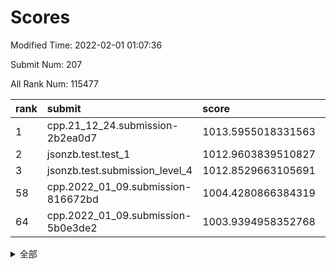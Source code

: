 # Scores

Modified Time: 2022-02-01 01:07:36

Submit Num: 207

All Rank Num: 115477

| rank |               submit               |       score        |       sigma        | pk_num |
| :--- | :--------------------------------- | :----------------- | :----------------- | :----- |
| 1    | cpp.21_12_24.submission-2b2ea0d7   | 1013.5955018331563 | 0.8359561121583863 | 2233   |
| 2    | jsonzb.test.test_1                 | 1012.9603839510827 | 0.8133757212270347 | 2229   |
| 3    | jsonzb.test.submission_level_4     | 1012.8529663105691 | 0.8121772026940327 | 2230   |
| 58   | cpp.2022_01_09.submission-816672bd | 1004.4280866384319 | 0.7147778666570175 | 2233   |
| 64   | cpp.2022_01_09.submission-5b0e3de2 | 1003.9394958352768 | 0.7253021983795316 | 2229   |


<details>
<summary>全部</summary>

| rank |                 submit                 |       score        |       sigma        | pk_num |
| :--- | :------------------------------------- | :----------------- | :----------------- | :----- |
| 1    | cpp.21_12_24.submission-2b2ea0d7       | 1013.5955018331563 | 0.8359561121583863 | 2233   |
| 2    | jsonzb.test.test_1                     | 1012.9603839510827 | 0.8133757212270347 | 2229   |
| 3    | jsonzb.test.submission_level_4         | 1012.8529663105691 | 0.8121772026940327 | 2230   |
| 4    | gobigger.level_3.submission_level_3_36 | 1011.6494242048559 | 0.767066143044789  | 2230   |
| 5    | gobigger.level_3.submission_level_3_25 | 1011.3321551148812 | 0.7720052911348152 | 2232   |
| 6    | gobigger.level_3.submission_level_3_45 | 1011.1469603991828 | 0.7927721712897455 | 2236   |
| 7    | gobigger.level_3.submission_level_3_14 | 1010.9646765258062 | 0.7668346594996173 | 2237   |
| 8    | gobigger.level_3.submission_level_3_35 | 1010.8511012860589 | 0.8046702399909775 | 2229   |
| 9    | gobigger.level_3.submission_level_3_39 | 1010.7907235995942 | 0.7921817322153718 | 2233   |
| 10   | gobigger.level_3.submission_level_3_0  | 1010.7462360271803 | 0.7695215872730988 | 2229   |
| 11   | gobigger.level_3.submission_level_3_15 | 1010.7045713369453 | 0.7478289955203082 | 2231   |
| 12   | gobigger.level_3.submission_level_3_12 | 1010.586414281061  | 0.7674479777342759 | 2236   |
| 13   | gobigger.level_3.submission_level_3_33 | 1010.5296940605593 | 0.7690312899594133 | 2240   |
| 14   | gobigger.level_3.submission_level_3_48 | 1010.3841900243261 | 0.7539436450151324 | 2230   |
| 15   | gobigger.level_3.submission_level_3_49 | 1010.3769994811837 | 0.7715795415135419 | 2232   |
| 16   | gobigger.level_3.submission_level_3_6  | 1010.3284086528731 | 0.756828979896915  | 2228   |
| 17   | gobigger.level_3.submission_level_3_8  | 1010.2796030355604 | 0.7834956882372053 | 2236   |
| 18   | gobigger.level_3.submission_level_3_5  | 1010.2467766079523 | 0.7524344236295718 | 2231   |
| 19   | gobigger.level_3.submission_level_3_28 | 1010.1881428011353 | 0.755941081207525  | 2232   |
| 20   | gobigger.level_3.submission_level_3_42 | 1010.1673329109582 | 0.7398522423024788 | 2228   |
| 21   | gobigger.level_3.submission_level_3_47 | 1010.1652629984135 | 0.7496726730034338 | 2235   |
| 22   | gobigger.level_3.submission_level_3_24 | 1010.134060412434  | 0.7567946979310947 | 2232   |
| 23   | gobigger.level_3.submission_level_3_16 | 1010.1251959958292 | 0.7381644392289156 | 2233   |
| 24   | gobigger.level_3.submission_level_3_30 | 1010.1110888022398 | 0.7613455463191626 | 2234   |
| 25   | gobigger.level_3.submission_level_3_38 | 1010.1002239231598 | 0.7583915215191974 | 2231   |
| 26   | gobigger.level_3.submission_level_3_40 | 1010.0847515407149 | 0.752200290520937  | 2233   |
| 27   | gobigger.level_3.submission_level_3_31 | 1009.9687431515332 | 0.7755070716366581 | 2233   |
| 28   | gobigger.level_3.submission_level_3_26 | 1009.8293967344736 | 0.7573921620102502 | 2231   |
| 29   | gobigger.level_3.submission_level_3_7  | 1009.8127454963286 | 0.7471238888201157 | 2233   |
| 30   | gobigger.level_3.submission_level_3_13 | 1009.7984673595814 | 0.7691124312138674 | 2233   |
| 31   | gobigger.level_3.submission_level_3_18 | 1009.7464142382047 | 0.7436758777453819 | 2226   |
| 32   | gobigger.level_3.submission_level_3_29 | 1009.7276023779574 | 0.7683669989574751 | 2233   |
| 33   | gobigger.level_3.submission_level_3_19 | 1009.7082797468709 | 0.760494972313065  | 2227   |
| 34   | gobigger.level_3.submission_level_3_10 | 1009.7043170519208 | 0.7510475641097102 | 2227   |
| 35   | gobigger.level_3.submission_level_3_43 | 1009.640206573035  | 0.756906014551338  | 2230   |
| 36   | gobigger.level_3.submission_level_3_9  | 1009.6203278442496 | 0.7637268920087538 | 2235   |
| 37   | gobigger.level_3.submission_level_3_11 | 1009.6095376700482 | 0.7386818957625664 | 2230   |
| 38   | gobigger.level_3.submission_level_3_27 | 1009.5984694420249 | 0.7590283822968795 | 2229   |
| 39   | gobigger.level_3.submission_level_3_2  | 1009.5972497687167 | 0.7479770421215818 | 2228   |
| 40   | gobigger.level_3.submission_level_3_1  | 1009.5969768876151 | 0.7572224404973639 | 2229   |
| 41   | gobigger.level_3.submission_level_3_3  | 1009.5949199605147 | 0.7751593122327846 | 2232   |
| 42   | gobigger.level_3.submission_level_3_34 | 1009.3984710895644 | 0.7288032623496756 | 2230   |
| 43   | gobigger.level_3.submission_level_3_4  | 1009.3855829501796 | 0.7620333727462905 | 2232   |
| 44   | gobigger.level_3.submission_level_3_20 | 1009.3578391565059 | 0.7549888746957337 | 2235   |
| 45   | gobigger.level_3.submission_level_3_37 | 1009.3313132498849 | 0.7623036754117163 | 2232   |
| 46   | gobigger.level_3.submission_level_3_22 | 1009.2806574823062 | 0.7571691009617524 | 2226   |
| 47   | gobigger.level_3.submission_level_3_21 | 1009.2252493992456 | 0.7436763649573946 | 2231   |
| 48   | gobigger.level_3.submission_level_3_44 | 1009.0798327430412 | 0.7460454518307267 | 2234   |
| 49   | gobigger.level_3.submission_level_3_32 | 1009.0580914934473 | 0.7568584256129713 | 2235   |
| 50   | gobigger.level_3.submission_level_3_23 | 1009.0580614025523 | 0.7491563418367724 | 2232   |
| 51   | gobigger.level_3.submission_level_3_46 | 1008.3327270333224 | 0.7335807296162012 | 2233   |
| 52   | gobigger.level_3.submission_level_3_41 | 1007.9455153632491 | 0.7426194462347135 | 2236   |
| 53   | gobigger.level_3.submission_level_3_17 | 1007.6015989188144 | 0.7446347080125599 | 2231   |
| 54   | gobigger.level_1.submission_level_1_19 | 1004.8496724520978 | 0.7256224588471876 | 2230   |
| 55   | gobigger.level_1.submission_level_1_39 | 1004.5115055315897 | 0.7258159030878203 | 2230   |
| 56   | gobigger.level_1.submission_level_1_8  | 1004.4913623979465 | 0.7199211523415332 | 2231   |
| 57   | gobigger.level_1.submission_level_1_29 | 1004.4708679220746 | 0.720630491874275  | 2233   |
| 58   | cpp.2022_01_09.submission-816672bd     | 1004.4280866384319 | 0.7147778666570175 | 2233   |
| 59   | gobigger.level_1.submission_level_1_22 | 1004.327330329475  | 0.7200255058229128 | 2232   |
| 60   | gobigger.level_1.submission_level_1_30 | 1004.3152669485296 | 0.7322534052616612 | 2231   |
| 61   | gobigger.level_1.submission_level_1_17 | 1004.3116046989038 | 0.7130806789327904 | 2232   |
| 62   | gobigger.level_1.submission_level_1_49 | 1004.1320359939645 | 0.7156170445144215 | 2229   |
| 63   | gobigger.level_1.submission_level_1_1  | 1004.0084143381356 | 0.7279338241364587 | 2231   |
| 64   | cpp.2022_01_09.submission-5b0e3de2     | 1003.9394958352768 | 0.7253021983795316 | 2229   |
| 65   | gobigger.level_1.submission_level_1_32 | 1003.9162567753001 | 0.724151439666723  | 2230   |
| 66   | gobigger.level_1.submission_level_1_43 | 1003.8397872710719 | 0.7243241993916316 | 2231   |
| 67   | gobigger.level_1.submission_level_1_41 | 1003.7942354000121 | 0.7172956481023273 | 2236   |
| 68   | gobigger.level_1.submission_level_1_21 | 1003.7568844705879 | 0.7252448430965099 | 2233   |
| 69   | gobigger.level_1.submission_level_1_34 | 1003.7223645756484 | 0.7155213562745859 | 2231   |
| 70   | gobigger.level_1.submission_level_1_47 | 1003.7112041897069 | 0.7243237433698398 | 2233   |
| 71   | gobigger.level_1.submission_level_1_6  | 1003.6530472136608 | 0.7114869627136369 | 2228   |
| 72   | gobigger.level_1.submission_level_1_48 | 1003.6357623642566 | 0.7092720443935523 | 2227   |
| 73   | gobigger.level_1.submission_level_1_12 | 1003.6262159783159 | 0.7127421604382042 | 2225   |
| 74   | gobigger.level_1.submission_level_1_14 | 1003.5864380581835 | 0.7093435295643812 | 2233   |
| 75   | gobigger.level_1.submission_level_1_33 | 1003.5170112220869 | 0.7071337913210836 | 2229   |
| 76   | gobigger.level_1.submission_level_1_27 | 1003.4261957363634 | 0.7243885641223109 | 2234   |
| 77   | gobigger.level_1.submission_level_1_31 | 1003.3318131514468 | 0.7086560953704921 | 2225   |
| 78   | gobigger.level_1.submission_level_1_15 | 1003.3116044185047 | 0.7313754566596538 | 2231   |
| 79   | gobigger.level_1.submission_level_1_23 | 1003.2843161679112 | 0.7181253666218127 | 2231   |
| 80   | gobigger.level_1.submission_level_1_44 | 1003.2825552163708 | 0.7208453886610988 | 2233   |
| 81   | gobigger.level_1.submission_level_1_10 | 1003.2413380433773 | 0.7184935492232102 | 2229   |
| 82   | gobigger.level_1.submission_level_1_42 | 1003.2082684599786 | 0.7314132601150307 | 2237   |
| 83   | gobigger.level_1.submission_level_1_46 | 1003.1955137906261 | 0.7192258140333466 | 2230   |
| 84   | gobigger.level_1.submission_level_1_13 | 1003.1598599189265 | 0.7086261907933152 | 2233   |
| 85   | gobigger.level_1.submission_level_1_4  | 1003.1484147280531 | 0.7200588352702721 | 2233   |
| 86   | gobigger.level_1.submission_level_1_37 | 1003.1457784785557 | 0.7167598692322493 | 2231   |
| 87   | gobigger.level_1.submission_level_1_26 | 1003.1327963370555 | 0.7158559244360498 | 2226   |
| 88   | gobigger.level_1.submission_level_1_25 | 1003.0700892558889 | 0.716893611912101  | 2231   |
| 89   | gobigger.level_1.submission_level_1_24 | 1002.9971072429962 | 0.7149258050475877 | 2232   |
| 90   | gobigger.level_1.submission_level_1_38 | 1002.9875330244672 | 0.7188416478895556 | 2234   |
| 91   | gobigger.level_1.submission_level_1_3  | 1002.918350947231  | 0.7063954562191936 | 2231   |
| 92   | gobigger.level_1.submission_level_1_40 | 1002.8478180769307 | 0.7146415434465504 | 2232   |
| 93   | gobigger.level_1.submission_level_1_0  | 1002.7896145227634 | 0.7157458606743208 | 2231   |
| 94   | gobigger.level_1.submission_level_1_9  | 1002.7493744401498 | 0.7070138066904258 | 2229   |
| 95   | gobigger.level_1.submission_level_1_20 | 1002.5728517865894 | 0.7170191697383331 | 2235   |
| 96   | gobigger.level_1.submission_level_1_18 | 1002.564536889243  | 0.7050626559150376 | 2229   |
| 97   | gobigger.level_1.submission_level_1_16 | 1002.5245697801546 | 0.7132890044413572 | 2230   |
| 98   | gobigger.level_1.submission_level_1_36 | 1002.4175728199609 | 0.7094176133974776 | 2225   |
| 99   | gobigger.level_1.submission_level_1_2  | 1002.38786871613   | 0.7088772831526131 | 2233   |
| 100  | gobigger.level_1.submission_level_1_5  | 1002.329777942919  | 0.7176769524249912 | 2233   |
| 101  | gobigger.level_1.submission_level_1_35 | 1002.3223328337049 | 0.7087097467213663 | 2229   |
| 102  | gobigger.level_1.submission_level_1_28 | 1002.1553431683826 | 0.7138799621877747 | 2232   |
| 103  | gobigger.level_1.submission_level_1_45 | 1002.1216644262837 | 0.7160362377292835 | 2232   |
| 104  | gobigger.level_1.submission_level_1_11 | 1001.9441840768163 | 0.7018378709038    | 2232   |
| 105  | gobigger.level_1.submission_level_1_7  | 1001.4773910630777 | 0.7067899437537779 | 2233   |
| 106  | gobigger.random.submission_random_45   | 997.3916948227582  | 0.7153749950539875 | 2233   |
| 107  | gobigger.random.submission_random_38   | 997.2866263821621  | 0.713426138209675  | 2235   |
| 108  | gobigger.random.submission_random_35   | 996.8479053922536  | 0.7007730366457752 | 2233   |
| 109  | gobigger.random.submission_random_43   | 996.747884454254   | 0.7081202950229611 | 2235   |
| 110  | gobigger.random.submission_random_21   | 996.7150256719539  | 0.704654151009115  | 2238   |
| 111  | gobigger.random.submission_random_23   | 996.6789338129622  | 0.7008743856041908 | 2231   |
| 112  | gobigger.random.submission_random_22   | 996.6257537873505  | 0.7002993040720061 | 2232   |
| 113  | gobigger.random.submission_random_17   | 996.5753271263014  | 0.7064536581923686 | 2234   |
| 114  | gobigger.random.submission_random_16   | 996.5416701710151  | 0.7028766548517119 | 2235   |
| 115  | gobigger.random.submission_random_32   | 996.4699680989353  | 0.7172666534703743 | 2234   |
| 116  | gobigger.random.submission_random_18   | 996.3580709687452  | 0.7203327214741042 | 2228   |
| 117  | gobigger.random.submission_random_28   | 996.3344988886375  | 0.7249150086754755 | 2226   |
| 118  | gobigger.random.submission_random_19   | 996.296375533164   | 0.7061908449422704 | 2230   |
| 119  | gobigger.random.submission_random_12   | 996.2905056746595  | 0.7024749297202719 | 2229   |
| 120  | gobigger.random.submission_random_26   | 996.2723960422946  | 0.7069730099339213 | 2233   |
| 121  | gobigger.random.submission_random_6    | 996.1958904842736  | 0.7166248773692714 | 2230   |
| 122  | gobigger.random.submission_random_37   | 996.1869729569687  | 0.7181843719051335 | 2236   |
| 123  | gobigger.random.submission_random_8    | 996.1822356322765  | 0.7054127766041173 | 2231   |
| 124  | gobigger.random.submission_random_5    | 996.1757529587964  | 0.7173260372287987 | 2229   |
| 125  | gobigger.random.submission_random_1    | 996.0550811781839  | 0.7092409186382327 | 2236   |
| 126  | gobigger.random.submission_random_42   | 996.019534697411   | 0.7132712223640929 | 2231   |
| 127  | gobigger.random.submission_random_36   | 995.9615066597192  | 0.7033783653646599 | 2231   |
| 128  | gobigger.random.submission_random_11   | 995.9089308932047  | 0.7127977005546979 | 2235   |
| 129  | gobigger.random.submission_random_20   | 995.8826397116925  | 0.7084028231433549 | 2230   |
| 130  | gobigger.random.submission_random_47   | 995.8487026870988  | 0.7113042951066114 | 2232   |
| 131  | gobigger.random.submission_random_48   | 995.7835106766553  | 0.7076884714381548 | 2231   |
| 132  | gobigger.random.submission_random_15   | 995.7734661985907  | 0.7088572662325101 | 2229   |
| 133  | gobigger.random.submission_random_49   | 995.7434170309424  | 0.7035364705909364 | 2232   |
| 134  | gobigger.random.submission_random_46   | 995.6527787991088  | 0.7124467479056339 | 2234   |
| 135  | gobigger.random.submission_random_24   | 995.6406167912418  | 0.7137917712486064 | 2234   |
| 136  | gobigger.random.submission_random_31   | 995.639609695875   | 0.7141406595497916 | 2230   |
| 137  | gobigger.random.submission_random_41   | 995.5762147539367  | 0.7060005130885526 | 2232   |
| 138  | gobigger.random.submission_random_0    | 995.5488250769744  | 0.7044567902994916 | 2231   |
| 139  | gobigger.random.submission_random_40   | 995.5137683870815  | 0.7234002895780307 | 2234   |
| 140  | gobigger.random.submission_random_7    | 995.4976652821489  | 0.7071902192296844 | 2232   |
| 141  | gobigger.random.submission_random_3    | 995.4954400231408  | 0.7122728631186247 | 2233   |
| 142  | gobigger.random.submission_random_27   | 995.4730734011373  | 0.7177813983132592 | 2233   |
| 143  | gobigger.random.submission_random_25   | 995.4292751927654  | 0.7113034735609903 | 2231   |
| 144  | gobigger.random.submission_random_2    | 995.4268237741776  | 0.717905044902755  | 2226   |
| 145  | gobigger.random.submission_random_29   | 995.4210820372509  | 0.7014778891030651 | 2230   |
| 146  | gobigger.random.submission_random_34   | 995.3891400447105  | 0.7033664860448435 | 2228   |
| 147  | gobigger.random.submission_random_9    | 995.2913790353778  | 0.704761693243518  | 2231   |
| 148  | gobigger.random.submission_random_33   | 995.0655092910365  | 0.7109690358183945 | 2230   |
| 149  | gobigger.random.submission_random_4    | 995.062554658641   | 0.7093029340336101 | 2234   |
| 150  | gobigger.random.submission_random_14   | 995.0356825642558  | 0.7105130119429496 | 2232   |
| 151  | gobigger.random.submission_random_13   | 994.996203439029   | 0.7083219058892635 | 2229   |
| 152  | gobigger.random.submission_random_30   | 994.9933357590027  | 0.7239357280609876 | 2234   |
| 153  | gobigger.random.submission_random_44   | 994.6839209317147  | 0.7286974939091548 | 2233   |
| 154  | gobigger.random.submission_random_10   | 994.4149097361088  | 0.7143038717120718 | 2234   |
| 155  | gobigger.random.submission_random_39   | 994.4089816965673  | 0.7127047837431494 | 2230   |
| 156  | gobigger.level_2.submission_level_2_47 | 994.2470903108909  | 0.7282376413171503 | 2230   |
| 157  | gobigger.level_2.submission_level_2_26 | 994.026275729273   | 0.7118367932661812 | 2230   |
| 158  | gobigger.level_2.submission_level_2_11 | 993.6909393761629  | 0.7378535992155899 | 2231   |
| 159  | gobigger.level_2.submission_level_2_27 | 993.6502915965341  | 0.7214794097074935 | 2234   |
| 160  | gobigger.level_2.submission_level_2_23 | 993.589213706638   | 0.7328354448756677 | 2229   |
| 161  | gobigger.level_2.submission_level_2_8  | 993.451325400253   | 0.7348959459190636 | 2236   |
| 162  | gobigger.level_2.submission_level_2_48 | 993.2927356522274  | 0.7344169278433211 | 2228   |
| 163  | gobigger.level_2.submission_level_2_34 | 993.2783160962493  | 0.7264740710488603 | 2231   |
| 164  | gobigger.level_2.submission_level_2_14 | 993.0610147592586  | 0.746013224503643  | 2234   |
| 165  | gobigger.level_2.submission_level_2_44 | 993.003488466157   | 0.7342470354101022 | 2229   |
| 166  | gobigger.level_2.submission_level_2_31 | 992.9286938973511  | 0.7526437947676036 | 2232   |
| 167  | gobigger.level_2.submission_level_2_49 | 992.9037491560383  | 0.7359156528379449 | 2236   |
| 168  | gobigger.level_2.submission_level_2_21 | 992.6876557550338  | 0.7337874380405964 | 2229   |
| 169  | gobigger.level_2.submission_level_2_15 | 992.5886400656561  | 0.7243978562370705 | 2228   |
| 170  | gobigger.level_2.submission_level_2_0  | 992.4289742362196  | 0.741492771872754  | 2231   |
| 171  | gobigger.level_2.submission_level_2_45 | 992.4124287731978  | 0.7362440986852996 | 2235   |
| 172  | gobigger.level_2.submission_level_2_18 | 992.4010544380455  | 0.7800446350412332 | 2232   |
| 173  | gobigger.level_2.submission_level_2_22 | 992.3515600549819  | 0.740678237989832  | 2236   |
| 174  | gobigger.level_2.submission_level_2_1  | 992.3355791425734  | 0.7441741448740141 | 2233   |
| 175  | gobigger.level_2.submission_level_2_35 | 992.291151429919   | 0.7481584156026279 | 2231   |
| 176  | gobigger.level_2.submission_level_2_25 | 992.1961578976476  | 0.7449867623091118 | 2230   |
| 177  | gobigger.level_2.submission_level_2_6  | 992.1858775774768  | 0.7469099667876472 | 2236   |
| 178  | gobigger.level_2.submission_level_2_12 | 992.1197627323667  | 0.7374985624992114 | 2234   |
| 179  | gobigger.level_2.submission_level_2_40 | 992.1061740086197  | 0.7574330822209046 | 2230   |
| 180  | gobigger.level_2.submission_level_2_46 | 992.0697288285058  | 0.756456610122659  | 2231   |
| 181  | gobigger.level_2.submission_level_2_36 | 992.0455499696363  | 0.7361717666339257 | 2228   |
| 182  | gobigger.level_2.submission_level_2_9  | 991.9886871870482  | 0.7429428741468226 | 2228   |
| 183  | gobigger.level_2.submission_level_2_38 | 991.9070515999994  | 0.7520145891919429 | 2236   |
| 184  | gobigger.level_2.submission_level_2_29 | 991.7767392542355  | 0.7472452291977649 | 2227   |
| 185  | gobigger.level_2.submission_level_2_41 | 991.7335930760178  | 0.761986325442294  | 2229   |
| 186  | gobigger.level_2.submission_level_2_32 | 991.6885760244425  | 0.7419829864777312 | 2235   |
| 187  | gobigger.level_2.submission_level_2_37 | 991.6648036329615  | 0.7558212749484102 | 2231   |
| 188  | gobigger.level_2.submission_level_2_17 | 991.6337181798675  | 0.7528956372203099 | 2233   |
| 189  | gobigger.level_2.submission_level_2_19 | 991.5985316825876  | 0.741790471724539  | 2229   |
| 190  | gobigger.level_2.submission_level_2_30 | 991.5768001347794  | 0.7564312416462102 | 2224   |
| 191  | gobigger.level_2.submission_level_2_13 | 991.4206511410366  | 0.7402869350089537 | 2237   |
| 192  | gobigger.level_2.submission_level_2_24 | 991.3971875437579  | 0.765854483405525  | 2232   |
| 193  | gobigger.level_2.submission_level_2_39 | 991.3614388878528  | 0.7576730316717416 | 2231   |
| 194  | gobigger.level_2.submission_level_2_5  | 991.2919949404219  | 0.7403585262079586 | 2232   |
| 195  | gobigger.level_2.submission_level_2_2  | 991.2877068574056  | 0.7379471802222053 | 2227   |
| 196  | gobigger.level_2.submission_level_2_28 | 991.1038418888764  | 0.7587885385594928 | 2234   |
| 197  | gobigger.level_2.submission_level_2_33 | 991.0757148118705  | 0.7403775140492082 | 2231   |
| 198  | gobigger.level_2.submission_level_2_43 | 991.024057699104   | 0.7425286889877063 | 2227   |
| 199  | gobigger.level_2.submission_level_2_10 | 991.0177128476873  | 0.7595162362103068 | 2228   |
| 200  | gobigger.level_2.submission_level_2_4  | 990.7765328871991  | 0.7617366531804779 | 2232   |
| 201  | gobigger.level_2.submission_level_2_16 | 990.5487095697193  | 0.7374707113698037 | 2229   |
| 202  | gobigger.level_2.submission_level_2_7  | 990.3289349269573  | 0.747647604769219  | 2230   |
| 203  | gobigger.level_2.submission_level_2_42 | 990.3126122006475  | 0.7632352503570251 | 2231   |
| 204  | gobigger.level_2.submission_level_2_3  | 990.2310343458853  | 0.7631419611972329 | 2229   |
| 205  | gobigger.level_2.submission_level_2_20 | 990.0383448714774  | 0.7925659603417919 | 2230   |
| 206  | gobigger.none.submission_none_1        | 978.0848425103186  | 1.1606665797672664 | 2229   |
| 207  | gobigger.none.submission_none_0        | 976.8789276081798  | 1.3162820326446976 | 2236   |

</details>